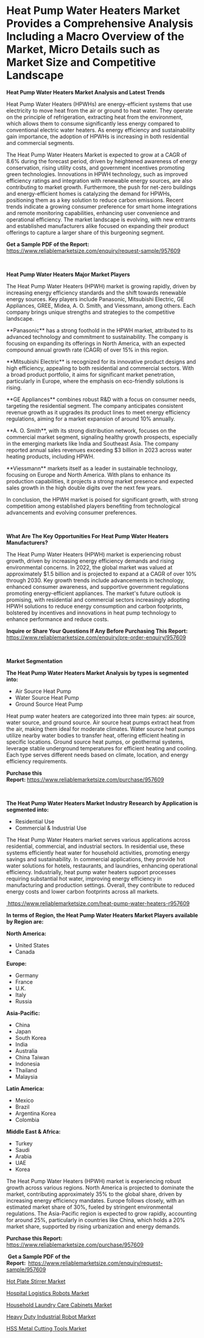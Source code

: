 <p><h1>Heat Pump Water Heaters Market Provides a Comprehensive Analysis Including a Macro Overview of the Market, Micro Details such as Market Size and Competitive Landscape</h1></p><p><strong>Heat Pump Water Heaters Market Analysis and Latest Trends</strong></p>
<p><p>Heat Pump Water Heaters (HPWHs) are energy-efficient systems that use electricity to move heat from the air or ground to heat water. They operate on the principle of refrigeration, extracting heat from the environment, which allows them to consume significantly less energy compared to conventional electric water heaters. As energy efficiency and sustainability gain importance, the adoption of HPWHs is increasing in both residential and commercial segments.</p><p>The Heat Pump Water Heaters Market is expected to grow at a CAGR of 8.6% during the forecast period, driven by heightened awareness of energy conservation, rising utility costs, and government incentives promoting green technologies. Innovations in HPWH technology, such as improved efficiency ratings and integration with renewable energy sources, are also contributing to market growth. Furthermore, the push for net-zero buildings and energy-efficient homes is catalyzing the demand for HPWHs, positioning them as a key solution to reduce carbon emissions. Recent trends indicate a growing consumer preference for smart home integrations and remote monitoring capabilities, enhancing user convenience and operational efficiency. The market landscape is evolving, with new entrants and established manufacturers alike focused on expanding their product offerings to capture a larger share of this burgeoning segment.</p></p>
<p><strong>Get a Sample PDF of the Report:&nbsp;</strong> <a href="https://www.reliablemarketsize.com/enquiry/request-sample/957609?utm_campaign=1901&utm_medium=2&utm_source=Github&utm_content=ia&utm_term=10042025&utm_id=heat-pump-water-heaters">https://www.reliablemarketsize.com/enquiry/request-sample/957609</a></p>
<p>&nbsp;</p>
<p><strong>Heat Pump Water Heaters Major Market Players</strong></p>
<p><p>The Heat Pump Water Heaters (HPWH) market is growing rapidly, driven by increasing energy efficiency standards and the shift towards renewable energy sources. Key players include Panasonic, Mitsubishi Electric, GE Appliances, GREE, Midea, A. O. Smith, and Viessmann, among others. Each company brings unique strengths and strategies to the competitive landscape.</p><p>**Panasonic** has a strong foothold in the HPWH market, attributed to its advanced technology and commitment to sustainability. The company is focusing on expanding its offerings in North America, with an expected compound annual growth rate (CAGR) of over 15% in this region.</p><p>**Mitsubishi Electric** is recognized for its innovative product designs and high efficiency, appealing to both residential and commercial sectors. With a broad product portfolio, it aims for significant market penetration, particularly in Europe, where the emphasis on eco-friendly solutions is rising.</p><p>**GE Appliances** combines robust R&D with a focus on consumer needs, targeting the residential segment. The company anticipates consistent revenue growth as it upgrades its product lines to meet energy efficiency regulations, aiming for a market expansion of around 10% annually.</p><p>**A. O. Smith**, with its strong distribution network, focuses on the commercial market segment, signaling healthy growth prospects, especially in the emerging markets like India and Southeast Asia. The company reported annual sales revenues exceeding $3 billion in 2023 across water heating products, including HPWH.</p><p>**Viessmann** markets itself as a leader in sustainable technology, focusing on Europe and North America. With plans to enhance its production capabilities, it projects a strong market presence and expected sales growth in the high double digits over the next few years.</p><p>In conclusion, the HPWH market is poised for significant growth, with strong competition among established players benefiting from technological advancements and evolving consumer preferences.</p></p>
<p>&nbsp;</p>
<p><strong>What Are The Key Opportunities For Heat Pump Water Heaters Manufacturers?</strong></p>
<p><p>The Heat Pump Water Heaters (HPWH) market is experiencing robust growth, driven by increasing energy efficiency demands and rising environmental concerns. In 2022, the global market was valued at approximately $1.5 billion and is projected to expand at a CAGR of over 10% through 2030. Key growth trends include advancements in technology, enhanced consumer awareness, and supportive government regulations promoting energy-efficient appliances. The market's future outlook is promising, with residential and commercial sectors increasingly adopting HPWH solutions to reduce energy consumption and carbon footprints, bolstered by incentives and innovations in heat pump technology to enhance performance and reduce costs.</p></p>
<p><strong>Inquire or Share Your Questions If Any Before Purchasing This Report:</strong> <a href="https://www.reliablemarketsize.com/enquiry/pre-order-enquiry/957609?utm_campaign=1901&utm_medium=2&utm_source=Github&utm_content=ia&utm_term=10042025&utm_id=heat-pump-water-heaters">https://www.reliablemarketsize.com/enquiry/pre-order-enquiry/957609</a></p>
<p>&nbsp;</p>
<p><strong>Market Segmentation</strong></p>
<p><strong>The Heat Pump Water Heaters Market Analysis by types is segmented into:</strong></p>
<p><ul><li>Air Source Heat Pump</li><li>Water Source Heat Pump</li><li>Ground Source Heat Pump</li></ul></p>
<p><p>Heat pump water heaters are categorized into three main types: air source, water source, and ground source. Air source heat pumps extract heat from the air, making them ideal for moderate climates. Water source heat pumps utilize nearby water bodies to transfer heat, offering efficient heating in specific locations. Ground source heat pumps, or geothermal systems, leverage stable underground temperatures for efficient heating and cooling. Each type serves different needs based on climate, location, and energy efficiency requirements.</p></p>
<p><strong>Purchase this Report:&nbsp;</strong><a href="https://www.reliablemarketsize.com/purchase/957609?utm_campaign=1901&utm_medium=2&utm_source=Github&utm_content=ia&utm_term=10042025&utm_id=heat-pump-water-heaters">https://www.reliablemarketsize.com/purchase/957609</a></p>
<p>&nbsp;</p>
<p><strong>The Heat Pump Water Heaters Market Industry Research by Application is segmented into:</strong></p>
<p><ul><li>Residential Use</li><li>Commercial & Industrial Use</li></ul></p>
<p><p>The Heat Pump Water Heaters market serves various applications across residential, commercial, and industrial sectors. In residential use, these systems efficiently heat water for household activities, promoting energy savings and sustainability. In commercial applications, they provide hot water solutions for hotels, restaurants, and laundries, enhancing operational efficiency. Industrially, heat pump water heaters support processes requiring substantial hot water, improving energy efficiency in manufacturing and production settings. Overall, they contribute to reduced energy costs and lower carbon footprints across all markets.</p></p>
<p><a href="https://www.reliablemarketsize.com/heat-pump-water-heaters-r957609?utm_campaign=1901&utm_medium=2&utm_source=Github&utm_content=ia&utm_term=10042025&utm_id=heat-pump-water-heaters">&nbsp;https://www.reliablemarketsize.com/heat-pump-water-heaters-r957609</a></p>
<p><strong>In terms of Region, the Heat Pump Water Heaters Market Players available by Region are:</strong></p>
<p>
    <p> <strong> North America: </strong>
        <ul>
            <li>United States</li>
            <li>Canada</li>
        </ul>
        </p> 
    <p> <strong> Europe: </strong>
        <ul>
            <li>Germany</li>
            <li>France</li>
            <li>U.K.</li>
            <li>Italy</li>
            <li>Russia</li>
        </ul>
        </p> 
    <p> <strong> Asia-Pacific: </strong>
        <ul>
            <li>China</li>
            <li>Japan</li>
            <li>South Korea</li>
            <li>India</li>
            <li>Australia</li>
            <li>China Taiwan</li>
            <li>Indonesia</li>
            <li>Thailand</li>
            <li>Malaysia</li>
        </ul>
        </p> 
    <p> <strong> Latin America: </strong>
        <ul>
            <li>Mexico</li>
            <li>Brazil</li>
            <li>Argentina Korea</li>
            <li>Colombia</li>
        </ul>
        </p> 
    <p> <strong> Middle East & Africa: </strong>
        <ul>
            <li>Turkey</li>
            <li>Saudi</li>
            <li>Arabia</li>
            <li>UAE</li>
            <li>Korea</li>
        </ul>
    </p>
    </p>
<p><p>The Heat Pump Water Heaters (HPWH) market is experiencing robust growth across various regions. North America is projected to dominate the market, contributing approximately 35% to the global share, driven by increasing energy efficiency mandates. Europe follows closely, with an estimated market share of 30%, fueled by stringent environmental regulations. The Asia-Pacific region is expected to grow rapidly, accounting for around 25%, particularly in countries like China, which holds a 20% market share, supported by rising urbanization and energy demands.</p></p>
<p><strong>Purchase this Report: </strong><a href="https://www.reliablemarketsize.com/purchase/957609?utm_campaign=1901&utm_medium=2&utm_source=Github&utm_content=ia&utm_term=10042025&utm_id=heat-pump-water-heaters">https://www.reliablemarketsize.com/purchase/957609</a></p>
<p>&nbsp;<strong>Get a Sample PDF of the Report:&nbsp;&nbsp;</strong><a href="https://www.reliablemarketsize.com/enquiry/request-sample/957609?utm_campaign=1901&utm_medium=2&utm_source=Github&utm_content=ia&utm_term=10042025&utm_id=heat-pump-water-heaters">https://www.reliablemarketsize.com/enquiry/request-sample/957609</a></p>
<p><strong></strong></p>
<p><p><a href="https://github.com/snelldimkeod/Market-Research-Report-List-1/blob/main/hot-plate-stirrer-market.md?utm_campaign=1901&utm_medium=2&utm_source=Github&utm_content=ia&utm_term=10042025&utm_id=heat-pump-water-heaters">Hot Plate Stirrer Market</a></p><p><a href="https://github.com/gakpasulgun/Market-Research-Report-List-1/blob/main/hospital-logistics-robots-market.md?utm_campaign=1901&utm_medium=2&utm_source=Github&utm_content=ia&utm_term=10042025&utm_id=heat-pump-water-heaters">Hospital Logistics Robots Market</a></p><p><a href="https://github.com/kitkaeberz5z/Market-Research-Report-List-1/blob/main/household-laundry-care-cabinets-market.md?utm_campaign=1901&utm_medium=2&utm_source=Github&utm_content=ia&utm_term=10042025&utm_id=heat-pump-water-heaters">Household Laundry Care Cabinets Market</a></p><p><a href="https://github.com/shpirttangim48/Market-Research-Report-List-1/blob/main/heavy-duty-industrial-robot-market.md?utm_campaign=1901&utm_medium=2&utm_source=Github&utm_content=ia&utm_term=10042025&utm_id=heat-pump-water-heaters">Heavy Duty Industrial Robot Market</a></p><p><a href="https://github.com/edriceakeime/Market-Research-Report-List-1/blob/main/hss-metal-cutting-tools-market.md?utm_campaign=1901&utm_medium=2&utm_source=Github&utm_content=ia&utm_term=10042025&utm_id=heat-pump-water-heaters">HSS Metal Cutting Tools Market</a></p></p>